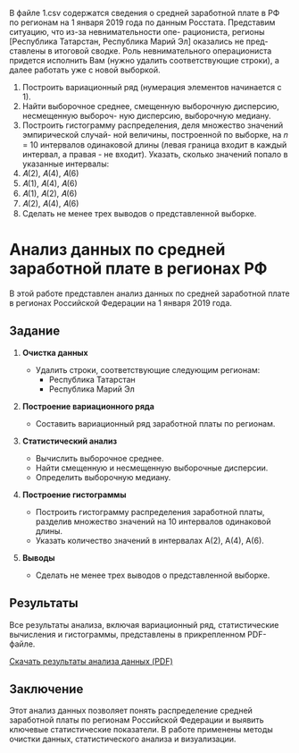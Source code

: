 
В файле 1.csv содержатся сведения о средней заработной плате в РФ по регионам на 1
января 2019 года по данным Росстата. Представим ситуацию, что из-за невнимательности опе-
рациониста, регионы [Республика Татарстан, Республика Марий Эл] оказались не пред-
ставлены в итоговой сводке. Роль невнимательного операциониста придется исполнить Вам
(нужно удалить соответствующие строки), а далее работать уже с новой выборкой.


1. Построить вариационный ряд (нумерация элементов начинается с 1).
2. Найти выборочное среднее, смещенную выборочную дисперсию, несмещенную выбороч-
ную дисперсию, выборочную медиану.
3. Построить гистограмму распределения, деля множество значений эмпирической случай-
ной величины, построенной по выборке, на 𝑛 = 10 интервалов одинаковой длины (левая
граница входит в каждый интервал, а правая - не входит). Указать, сколько значений
попало в указанные интервалы:
1. 𝐴(2), 𝐴(4), 𝐴(6)
2. 𝐴(1), 𝐴(4), 𝐴(6)
3. 𝐴(1), 𝐴(2), 𝐴(6)
4. 𝐴(2), 𝐴(4), 𝐴(6)
4. Сделать не менее трех выводов о представленной выборке.

 # Анализ данных по средней заработной плате в регионах РФ

В этой работе представлен анализ данных по средней заработной плате в регионах Российской Федерации на 1 января 2019 года.

## Задание

1. **Очистка данных**
   - Удалить строки, соответствующие следующим регионам:
     - Республика Татарстан
     - Республика Марий Эл

2. **Построение вариационного ряда**
   - Составить вариационный ряд заработной платы по регионам.

3. **Статистический анализ**
   - Вычислить выборочное среднее.
   - Найти смещенную и несмещенную выборочные дисперсии.
   - Определить выборочную медиану.

4. **Построение гистограммы**
   - Построить гистограмму распределения заработной платы, разделив множество значений на 10 интервалов одинаковой длины.
   - Указать количество значений в интервалах A(2), A(4), A(6).

5. **Выводы**
   - Сделать не менее трех выводов о представленной выборке.

## Результаты

Все результаты анализа, включая вариационный ряд, статистические вычисления и гистограммы, представлены в прикрепленном PDF-файле.

[Скачать результаты анализа данных (PDF)](salaries1.pdf)

## Заключение

Этот анализ данных позволяет понять распределение средней заработной платы по регионам Российской Федерации и выявить ключевые статистические показатели. В работе применены методы очистки данных, статистического анализа и визуализации.



